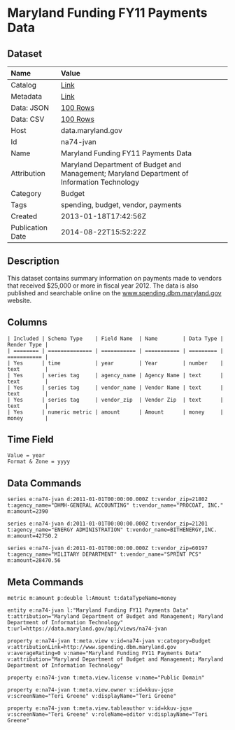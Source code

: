 # Maryland Funding FY11 Payments Data

## Dataset

| Name | Value |
| :--- | :---- |
| Catalog | [Link](https://catalog.data.gov/dataset/maryland-funding-fy11-payments-data-6fda1) |
| Metadata | [Link](https://data.maryland.gov/api/views/na74-jvan) |
| Data: JSON | [100 Rows](https://data.maryland.gov/api/views/na74-jvan/rows.json?max_rows=100) |
| Data: CSV | [100 Rows](https://data.maryland.gov/api/views/na74-jvan/rows.csv?max_rows=100) |
| Host | data.maryland.gov |
| Id | na74-jvan |
| Name | Maryland Funding FY11 Payments Data |
| Attribution | Maryland Department of Budget and Management; Maryland Department of Information Technology |
| Category | Budget |
| Tags | spending, budget, vendor, payments |
| Created | 2013-01-18T17:42:56Z |
| Publication Date | 2014-08-22T15:52:22Z |

## Description

This dataset contains summary information on payments made to vendors that received $25,000 or more in fiscal year 2012.  The data is also published and searchable online on the www.spending.dbm.maryland.gov website.

## Columns

```ls
| Included | Schema Type    | Field Name  | Name        | Data Type | Render Type |
| ======== | ============== | =========== | =========== | ========= | =========== |
| Yes      | time           | year        | Year        | number    | text        |
| Yes      | series tag     | agency_name | Agency Name | text      | text        |
| Yes      | series tag     | vendor_name | Vendor Name | text      | text        |
| Yes      | series tag     | vendor_zip  | Vendor Zip  | text      | text        |
| Yes      | numeric metric | amount      | Amount      | money     | money       |
```

## Time Field

```ls
Value = year
Format & Zone = yyyy
```

## Data Commands

```ls
series e:na74-jvan d:2011-01-01T00:00:00.000Z t:vendor_zip=21802 t:agency_name="DHMH-GENERAL ACCOUNTING" t:vendor_name="PROCOAT, INC." m:amount=2390

series e:na74-jvan d:2011-01-01T00:00:00.000Z t:vendor_zip=21201 t:agency_name="ENERGY ADMINISTRATION" t:vendor_name=BITHENERGY,INC. m:amount=42750.2

series e:na74-jvan d:2011-01-01T00:00:00.000Z t:vendor_zip=60197 t:agency_name="MILITARY DEPARTMENT" t:vendor_name="SPRINT PCS" m:amount=28470.56
```

## Meta Commands

```ls
metric m:amount p:double l:Amount t:dataTypeName=money

entity e:na74-jvan l:"Maryland Funding FY11 Payments Data" t:attribution="Maryland Department of Budget and Management; Maryland Department of Information Technology" t:url=https://data.maryland.gov/api/views/na74-jvan

property e:na74-jvan t:meta.view v:id=na74-jvan v:category=Budget v:attributionLink=http://www.spending.dbm.maryland.gov v:averageRating=0 v:name="Maryland Funding FY11 Payments Data" v:attribution="Maryland Department of Budget and Management; Maryland Department of Information Technology"

property e:na74-jvan t:meta.view.license v:name="Public Domain"

property e:na74-jvan t:meta.view.owner v:id=kkuv-jqse v:screenName="Teri Greene" v:displayName="Teri Greene"

property e:na74-jvan t:meta.view.tableauthor v:id=kkuv-jqse v:screenName="Teri Greene" v:roleName=editor v:displayName="Teri Greene"
```
